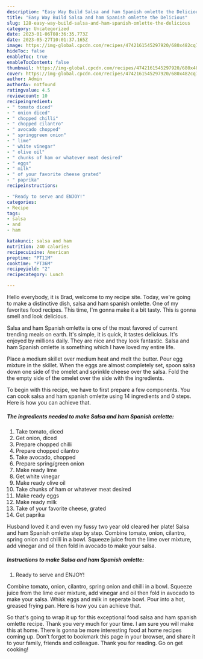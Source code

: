 ```yaml
---
description: "Easy Way Build Salsa and ham Spanish omlette the Delicious"
title: "Easy Way Build Salsa and ham Spanish omlette the Delicious"
slug: 128-easy-way-build-salsa-and-ham-spanish-omlette-the-delicious
category: Uncategorized
date: 2023-01-06T08:36:35.773Z
date: 2023-05-27T10:01:37.165Z
image: https://img-global.cpcdn.com/recipes/4742161545297920/680x482cq70/salsa-and-ham-spanish-omlette-recipe-main-photo.jpg
hideToc: false
enableToc: true
enableTocContent: false
thumbnail: https://img-global.cpcdn.com/recipes/4742161545297920/680x482cq70/salsa-and-ham-spanish-omlette-recipe-main-photo.jpg
cover: https://img-global.cpcdn.com/recipes/4742161545297920/680x482cq70/salsa-and-ham-spanish-omlette-recipe-main-photo.jpg
author: Admin
authorAv: notfound
ratingvalue: 4.5
reviewcount: 10
recipeingredient:
- " tomato diced"
- " onion diced"
- " chopped chilli"
- " chopped cilantro"
- " avocado chopped"
- " springgreen onion"
- " lime"
- " white vinegar"
- " olive oil"
- " chunks of ham or whatever meat desired"
- " eggs"
- " milk"
- " of your favorite cheese grated"
- " paprika"
recipeinstructions:

- "Ready to serve and ENJOY!"
categories:
- Recipe
tags:
- salsa
- and
- ham

katakunci: salsa and ham 
nutrition: 240 calories
recipecuisine: American
preptime: "PT11M"
cooktime: "PT36M"
recipeyield: "2"
recipecategory: Lunch

---
```



Hello everybody, it is Brad, welcome to my recipe site. Today, we're going to make a distinctive dish, salsa and ham spanish omlette. One of my favorites food recipes. This time, I'm gonna make it a bit tasty. This is gonna smell and look delicious.

Salsa and ham Spanish omlette is one of the most favored of current trending meals on earth. It's simple, it is quick, it tastes delicious. It's enjoyed by millions daily. They are nice and they look fantastic. Salsa and ham Spanish omlette is something which I have loved my entire life.

Place a medium skillet over medium heat and melt the butter. Pour egg mixture in the skillet. When the eggs are almost completely set, spoon salsa down one side of the omelet and sprinkle cheese over the salsa. Fold the the empty side of the omelet over the side with the ingredients.


To begin with this recipe, we have to first prepare a few components. You can cook salsa and ham spanish omlette using 14 ingredients and 0 steps. Here is how you can achieve that.

<!--inarticleads1-->

##### The ingredients needed to make Salsa and ham Spanish omlette:

1. Take  tomato, diced
1. Get  onion, diced
1. Prepare  chopped chilli
1. Prepare  chopped cilantro
1. Take  avocado, chopped
1. Prepare  spring/green onion
1. Make ready  lime
1. Get  white vinegar
1. Make ready  olive oil
1. Take  chunks of ham or whatever meat desired
1. Make ready  eggs
1. Make ready  milk
1. Take  of your favorite cheese, grated
1. Get  paprika


Husband loved it and even my fussy two year old cleared her plate! Salsa and ham Spanish omlette step by step. Combine tomato, onion, cilantro, spring onion and chilli in a bowl. Squeeze juice from the lime over mixture, add vinegar and oil then fold in avocado to make your salsa. 

<!--inarticleads2-->

##### Instructions to make Salsa and ham Spanish omlette:


1. Ready to serve and ENJOY!

Combine tomato, onion, cilantro, spring onion and chilli in a bowl. Squeeze juice from the lime over mixture, add vinegar and oil then fold in avocado to make your salsa. Whisk eggs and milk in seperate bowl. Pour into a hot, greased frying pan. Here is how you can achieve that. 

So that's going to wrap it up for this exceptional food salsa and ham spanish omlette recipe. Thank you very much for your time. I am sure you will make this at home. There is gonna be more interesting food at home recipes coming up. Don't forget to bookmark this page in your browser, and share it to your family, friends and colleague. Thank you for reading. Go on get cooking!

